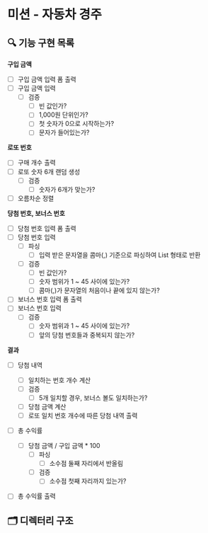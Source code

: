 # 미션 - 자동차 경주

## 🔍 기능 구현 목록

**구입 금액**
- [ ] 구입 금액 입력 폼 출력
- [ ] 구입 금액 입력
    - [ ] 검증
        - [ ] 빈 값인가?
        - [ ] 1,000원 단위인가?
        - [ ] 첫 숫자가 0으로 시작하는가?
        - [ ] 문자가 들어있는가?

**로또 번호**
- [ ] 구매 개수 출력
- [ ] 로또 숫자 6개 랜덤 생성
    - [ ] 검증
        - [ ] 숫자가 6개가 맞는가?
- [ ] 오름차순 정렬

**당첨 번호, 보너스 번호**
- [ ] 당첨 번호 입력 폼 출력
- [ ] 당첨 번호 입력
    - [ ] 파싱
        - [ ] 입력 받은 문자열을 콤마(,) 기준으로 파싱하여 List 형태로 반환
    - [ ] 검증
        - [ ] 빈 값인가?
        - [ ] 숫자 범위가 1 ~ 45 사이에 있는가?
        - [ ] 콤마(,)가 문자열의 처음이나 끝에 있지 않는가?

- [ ] 보너스 번호 입력 폼 출력
- [ ] 보너스 번호 입력
    - [ ] 검증
        - [ ] 숫자 범위과 1 ~ 45 사이에 있는가?
        - [ ] 앞의 당첨 번호들과 중복되지 않는가?

**결과**
- [ ] 당첨 내역
    - [ ] 일치하는 번호 개수 계산
    - [ ] 검증
        - [ ] 5개 일치할 경우, 보너스 볼도 일치하는가?
    - [ ] 당첨 금액 계산
    - [ ] 로또 일치 번호 개수에 따른 당첨 내역 출력

- [ ] 총 수익률
    - [ ] 당첨 금액 / 구입 금액 * 100
        - [ ] 파싱
            - [ ] 소수점 둘째 자리에서 반올림
        - [ ] 검증
            - [ ] 소수점 첫째 자리까지 있는가?
- [ ] 총 수익률 출력


## 🗂️ 디렉터리 구조
